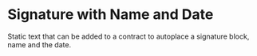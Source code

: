 # Signature with Name and Date

Static text that can be added to a contract to autoplace a signature block, name and the date.
